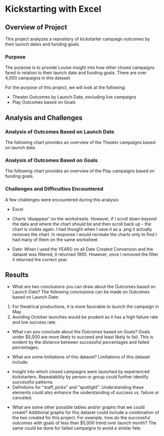 # Kickstarting with Excel

## Overview of Project
This project analyzes a repository of kickstarter campaign outcomes by their launch dates and funding goals.

### Purpose
The purpose is to provide Louise insight into how other closed campaigns fared in relation to their launch date and funding goals. There are over 4,000 campaigns in this dataset. 

For the purpose of this project, we will look at the following:
* Theater Outcomes by Launch Date, excluding live campaigns
* Play Outcomes based on Goals

## Analysis and Challenges

### Analysis of Outcomes Based on Launch Date
The following chart provides an overview of the Theater campaigns based on launch date.

### Analysis of Outcomes Based on Goals
The following chart provides an overview of the Play campaigns based on funding goals.

### Challenges and Difficulties Encountered
A few challenges were encountered during this analysis:
- Excel

* Charts 'disappear' on the worksheets. However, if I scroll down beyond the data and where the chart *should* be and then scroll back up - the chart is visible again. I had thought when I save it as a .png it actually removes the chart. In response I would recreate the charts only to find I had many of them on the same worksheet.

* Date: When I used the YEAR() on all Date Created Conversion and the dataset was filtered, it returned 1905. However, once I removed the filter it returned the correct year.

## Results

- What are two conclusions you can draw about the Outcomes based on Launch Date?
The following conclusions can be made on Outcomes based on Launch Date:
1. For theatrical productions, it is more favorable to launch the campaign in May.
2. Avoiding October launches would be prudent as it has a high failure rate and low success rate. 

- What can you conclude about the Outcomes based on Goals?
Goals under $5,000 are more likely to succeed and least likely to fail. This is evident by the distance between successful percentages and failed percentages.

- What are some limitations of this dataset?
Limitations of this dataset include:
* Insight into which closed campaigns were launched by experienced kickstarters. Repeatability by person or group could further identify successful patterns.
* Definitions for "staff_picks" and "spotlight". Understanding these elements could also enhance the understanding of success vs. failure or canceled.

- What are some other possible tables and/or graphs that we could create?
Additional graphs for this dataset could include a combination of the two created for this project. For example, how do the successful outcomes with goals of less than $5,000 trend over launch month? The same could be done for failed campaigns to avoid a similar fate.
